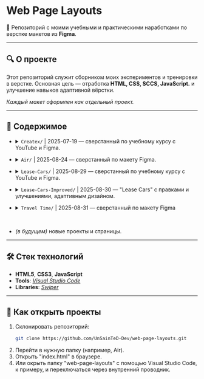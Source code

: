 # Web Page Layouts

📌 Репозиторий с моими учебными и практическими наработками по верстке макетов из **Figma**.

---

## 🔍 О проекте

Этот репозиторий служит сборником моих экспериментов и тренировки в верстке.
Основная цель — отработка **HTML, CSS, SCCS, JavaScript.** и улучшение навыков адаптивной вёрстки.

*Каждый макет оформлен как отдельный проект.*

---

## 📂 Содержимое

- <details>
   <summary><code>Createx/</code> | 2025-07-19 — сверстанный по учебному курсу с YouTube и Figma.</summary>
   <img src="Createx/images/poster-1.png" alt="Poster_Createx" width="400">
   <img src="Createx/images/poster-2.png" alt="Poster_Createx" width="400">
</details>

- <details>
   <summary><code>Air/</code> | 2025-08-24 — сверстанный по макету Figma.</summary>
   <img src="Air/images/poster-1.png" alt="Poster_Air" width="400">
   <img src="Air/images/poster-2.png" alt="Poster_Air" width="400">
   <img src="Air/images/poster-3.png" alt="Poster_Air" width="400">
</details>

- <details>
   <summary><code>Lease-Cars/</code> | 2025-08-29 — сверстанный по учебному курсу с YouTube и Figma.</summary>
   <img src="Lease-Cars/images/poster-1.png" alt="Poster_Lease-Cars" width="400">
   <img src="Lease-Cars/images/poster-2.png" alt="Poster_Lease-Cars" width="400">
</details>

- <details>
   <summary><code>Lease-Cars-Improved/</code> | 2025-08-30 — "Lease Cars" с правками и улучшениями, адаптивным дизайном.</summary>
   <img src="Lease-Cars/images/poster-1.png" alt="Poster_Lease-Cars-I" width="400">
</details>

- <details>
   <summary><code>Travel Time/</code> | 2025-08-31 — сверстанный по макету Figma</summary>
   <img src="Travel-Time/images/poster-1.png" alt="Poster_Travel-Time" width="400">
   <img src="Travel-Time/images/poster-2.png" alt="Poster_Travel-Time" width="400">
   <img src="Travel-Time/images/poster-3.png" alt="Poster_Travel-Time" width="400">
</details><br>

- *(в будущем)* новые проекты и страницы.

---

## 🛠️ Стек технологий

- **HTML5**, **CSS3**, **JavaScript**
- **Tools**: *[Visual Studio Code](https://code.visualstudio.com/)*
- **Libraries**: *[Swiper](https://swiperjs.com/)*

---

## 🚀 Как открыть проекты

1. Склонировать репозиторий:
   ```bash
   git clone https://github.com/UnSainTeD-Dev/web-page-layouts.git
   ```
2. Перейти в нужную папку (например, Air).
3. Открыть "index.html" в браузере.
4. Или окрыть папку "web-page-layouts" с помощью Visual Studio Code, к примеру, и переключаться через внутренний проводник.
